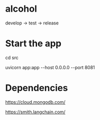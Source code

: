 # alcohol
develop -> test -> release

# Start the app
cd src

uvicorn app:app --host 0.0.0.0 --port 8081

# Dependencies
https://cloud.mongodb.com/

https://smith.langchain.com/
